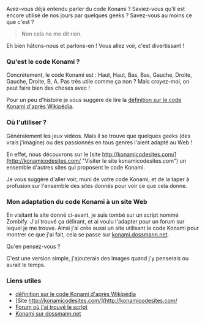 Avez-vous déjà entendu parler du code Konami ? Saviez-vous qu'il est encore utilisé de nos jours par quelques geeks ? Savez-vous au moins ce que c'est ?

> Non cela ne me dit rien.

Eh bien hâtons-nous et parlons-en ! Vous allez voir, c'est divertissant !

### Qu'est le code Konami ?

Concrètement, le code Konami est : Haut, Haut, Bas, Bas, Gauche, Droite, Gauche, Droite, B, A. Pas très utile comme ça non ? Mais croyez-moi, on peut faire bien des choses avec !

Pour un peu d'histoire je vous suggère de lire la [définition sur le code Konami d'après Wikipédia](http://fr.wikipedia.org/wiki/Code_Konami "Se rendre sur Wikipédia et lire l'article sur le code Konami").

### Où l'utiliser ?

Généralement les jeux vidéos. Mais il se trouve que quelques geeks (des vrais j'imagine) ou des passionnés en tous genres l'aient adapté au Web !

En effet, nous découvrons sur le [site http://konamicodesites.com/](http://konamicodesites.com/ "Visiter le site konamicodesites.com") un ensemble d'autres sites qui proposent le code Konami.

Je vous suggère d'aller voir, muni de votre code Konami, et de la taper à profusion sur l'ensemble des sites donnés pour voir ce que cela donne.

### Mon adaptation du code Konami à un site Web

En visitant le site donné ci-avant, je suis tombé sur un script nommé Zombify. J'ai trouvé ça délirant, et ai voulu l'adapter pour un forum sur lequel je me trouve. Ainsi j'ai crée aussi un site utilisant le code Konami pour montrer ce que j'ai fait, cela se passe sur [konami.dossmann.net](http://konami.dossmann.net/ "Découvrir le code Konami de Blanko du Blankoworld").

Qu'en pensez-vous ?

C'est une version simple, j'ajouterais des images quand j'y penserais ou aurait le temps.

### Liens utiles

  * [définition sur le code Konami d'après Wikipédia](http://fr.wikipedia.org/wiki/Code_Konami "Se ren    dre sur Wikipédia et lire l'article sur le code Konami")
  * [Site http://konamicodesites.com/](http://konamicodesites.com/ 
  * [Forum où j'ai trouvé le script](http://www.speccedforawesome.com/forum/ "Visiter le forum où Blanko a trouvé le script Scarabify")
  * [Konami sur dossmann.net](http://konami.dossmann.net/ "Découvrir le code Konami de Blanko du Blankoworld")

